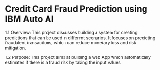 # Credit Card Fraud Prediction using IBM Auto AI

1.1 Overview:
This project discusses building a system for creating predictions that can be used in different
scenarios. It focuses on predicting fraudulent transactions, which can reduce monetary loss and
risk mitigation.


1.2 Purpose:
This project aims at building a web App which automatically estimates if there is a fraud risk by
taking the input values
